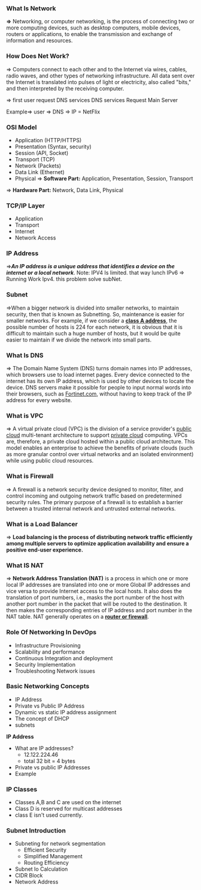 ### What Is Network

**⇒** Networking, or computer networking, is the process of connecting two or more computing devices, such as desktop computers, mobile devices, routers or applications, to enable the transmission and exchange of information and resources.

### How Does Net Work?

⇒ Computers connect to each other and to the Internet via wires, cables, radio waves, and other types of networking infrastructure. All data sent over the Internet is translated into pulses of light or electricity, also called "bits," and then interpreted by the receiving computer.

⇒ first user request DNS services DNS services Request Main Server

Example⇒ user ⇒ DNS ⇒ IP = NetFlix

### OSI Model

- Application (HTTP/HTTPS)
- Presentation (Syntax, security)
- Session (API, Socket)
- Transport (TCP)
- Network (Packets)
- Data Link (Ethernet)
- Physical
  ⇒ **Software Part:** Application, Presentation, Session, Transport

⇒ **Hardware Part:** Network, Data Link, Physical

### TCP/IP Layer

- Application
- Transport
- Internet
- Network Access

### IP Address

⇒**_An IP address is a unique address that identifies a device on the internet or a local network_**.
Note: IPV4 Is limited. that way lunch IPv6
⇒ Running Work Ipv4. this problem solve subNet.

### Subnet

⇒When a bigger network is divided into smaller networks, to maintain security, then that is known as Subnetting. So, maintenance is easier for smaller networks. For example, if we consider a [**class A address**](https://www.geeksforgeeks.org/introduction-of-classful-ip-addressing), the possible number of hosts is 224 for each network, it is obvious that it is difficult to maintain such a huge number of hosts, but it would be quite easier to maintain if we divide the network into small parts.

### What Is DNS

⇒ The Domain Name System (DNS) turns domain names into IP addresses, which browsers use to load internet pages. Every device connected to the internet has its own IP address, which is used by other devices to locate the device. DNS servers make it possible for people to input normal words into their browsers, such as [Fortinet.com](http://fortinet.com/), without having to keep track of the IP address for every website.

### What is VPC

⇒ A virtual private cloud (VPC) is the division of a service provider's [public cloud](https://www.techtarget.com/searchcloudcomputing/definition/public-cloud) multi-tenant architecture to support [private cloud](https://www.techtarget.com/searchcloudcomputing/definition/private-cloud) computing. VPCs are, therefore, a private cloud hosted within a public cloud architecture. This model enables an enterprise to achieve the benefits of private clouds (such as more granular control over virtual networks and an isolated environment) while using public cloud resources.

### What is Firewall

⇒ A firewall is a network security device designed to monitor, filter, and control incoming and outgoing network traffic based on predetermined security rules. The primary purpose of a firewall is to establish a barrier between a trusted internal network and untrusted external networks.

### What is a Load Balancer

⇒ **Load balancing is the process of distributing network traffic efficiently among multiple servers to optimize application availability and ensure a positive end-user experience.**

### What IS NAT

⇒ **Network Address Translation (NAT)** is a process in which one or more local IP addresses are translated into one or more Global IP addresses and vice versa to provide Internet access to the local hosts. It also does the translation of port numbers, i.e., masks the port number of the host with another port number in the packet that will be routed to the destination. It then makes the corresponding entries of IP address and port number in the NAT table. NAT generally operates on a [**router or firewall**](https://www.geeksforgeeks.org/difference-between-router-and-firewall/).

### Role Of Networking In DevOps

- Infrastructure Provisioning
- Scalability and performance
- Continuous Integration and deployment
- Security Implementation
- Troubleshooting Network issues

### Basic Networking Concepts

- IP Address
- Private vs Public IP Address
- Dynamic vs static IP address assignment
- The concept of DHCP
- subnets

**IP Address**

- What are IP addresses?
  - 12.122.224.46
  - total 32 bit = 4 bytes
- Private vs public IP Addresses
- Example

### IP Classes

- Classes A,B and C are used on the internet
- Class D is reserved for multicast addresses
- class E isn't used currently.

### Subnet Introduction

- Subneting for network segmentation
  - Efficient Security
  - Simplified Management
  - Routing Efficiency
- Subnet Io Calculation
- CIDR Block
- Network Address
